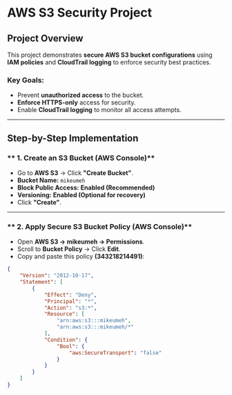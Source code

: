 # AWS S3 Security Project 

##  Project Overview  
This project demonstrates **secure AWS S3 bucket configurations** using **IAM policies** and **CloudTrail logging** to enforce security best practices.  

### **Key Goals:**  
- Prevent **unauthorized access** to the bucket.  
- **Enforce HTTPS-only** access for security.  
- Enable **CloudTrail logging** to monitor all access attempts.  

---

##  **Step-by-Step Implementation**  

### ** 1. Create an S3 Bucket (AWS Console)**  
- Go to **AWS S3** → Click **"Create Bucket"**.  
- **Bucket Name:** `mikeumeh`  
- **Block Public Access:**  **Enabled (Recommended)**  
- **Versioning:**  **Enabled (Optional for recovery)**  
- Click **"Create"**.  

---

### ** 2. Apply Secure S3 Bucket Policy (AWS Console)**  
- Open **AWS S3 → mikeumeh → Permissions**.  
- Scroll to **Bucket Policy** → Click **Edit**.  
- Copy and paste this policy **(343218214491)**:  

```json
{
    "Version": "2012-10-17",
    "Statement": [
        {
            "Effect": "Deny",
            "Principal": "*",
            "Action": "s3:*",
            "Resource": [
                "arn:aws:s3:::mikeumeh",
                "arn:aws:s3:::mikeumeh/*"
            ],
            "Condition": {
                "Bool": {
                    "aws:SecureTransport": "false"
                }
            }
        }
    ]
}

